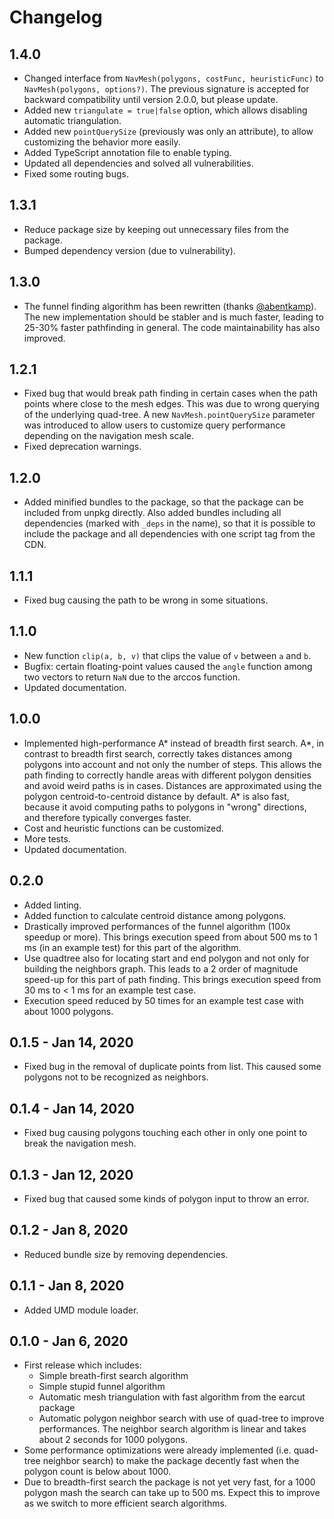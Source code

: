 # Changelog

## 1.4.0

- Changed interface from `NavMesh(polygons, costFunc, heuristicFunc)` 
  to `NavMesh(polygons, options?)`. The previous signature is accepted 
  for backward compatibility until version 2.0.0, but please update.
- Added new `triangulate = true|false` option, which allows disabling
  automatic triangulation.
- Added new `pointQuerySize` (previously was only an attribute),
  to allow customizing the behavior more easily.
- Added TypeScript annotation file to enable typing.
- Updated all dependencies and solved all vulnerabilities.
- Fixed some routing bugs.

## 1.3.1

-   Reduce package size by keeping out unnecessary files from the package.
-   Bumped dependency version (due to vulnerability).

## 1.3.0

-   The funnel finding algorithm has been rewritten (thanks [@abentkamp](https://github.com/abentkamp)). The new
    implementation should be stabler and is much faster, leading to 25-30% faster
    pathfinding in general. The code maintainability has also improved.

## 1.2.1

-   Fixed bug that would break path finding in certain cases when the path points where close
    to the mesh edges. This was due to wrong querying of the underlying quad-tree.
    A new `NavMesh.pointQuerySize` parameter was introduced to allow users to customize
    query performance depending on the navigation mesh scale.
-   Fixed deprecation warnings.

## 1.2.0

-   Added minified bundles to the package, so that the package can be included from unpkg
    directly. Also added bundles including all dependencies (marked with `_deps` in the name),
    so that it is possible to include the package and all dependencies with one script tag from
    the CDN.

## 1.1.1

-   Fixed bug causing the path to be wrong in some situations.

## 1.1.0

-   New function `clip(a, b, v)` that clips the value of `v` between `a` and `b`.
-   Bugfix: certain floating-point values caused the `angle` function among
    two vectors to return `NaN` due to the arccos function.
-   Updated documentation.

## 1.0.0

-   Implemented high-performance A\* instead of breadth first search.
    A\*, in contrast to breadth first search, correctly takes distances
    among polygons into account and not only the number of steps.
    This allows the path finding to correctly handle areas with different
    polygon densities and avoid weird paths is in cases.
    Distances are approximated using the polygon centroid-to-centroid
    distance by default. A\* is also fast, because it avoid computing paths
    to polygons in "wrong" directions, and therefore typically converges faster.
-   Cost and heuristic functions can be customized.
-   More tests.
-   Updated documentation.

## 0.2.0

-   Added linting.
-   Added function to calculate centroid distance among polygons.
-   Drastically improved performances of the funnel algorithm (100x speedup or more).
    This brings execution speed from about 500 ms to 1 ms (in an example test)
    for this part of the algorithm.
-   Use quadtree also for locating start and end polygon and not only
    for building the neighbors graph. This leads to a 2 order of magnitude
    speed-up for this part of path finding. This brings execution speed from
    30 ms to < 1 ms for an example test case.
-   Execution speed reduced by 50 times for an example test case with about 1000 polygons.

## 0.1.5 - Jan 14, 2020

-   Fixed bug in the removal of duplicate points from list.
    This caused some polygons not to be recognized as neighbors.

## 0.1.4 - Jan 14, 2020

-   Fixed bug causing polygons touching each other in only one point to break the navigation mesh.

## 0.1.3 - Jan 12, 2020

-   Fixed bug that caused some kinds of polygon input to throw an error.

## 0.1.2 - Jan 8, 2020

-   Reduced bundle size by removing dependencies.

## 0.1.1 - Jan 8, 2020

-   Added UMD module loader.

## 0.1.0 - Jan 6, 2020

-   First release which includes:
    -   Simple breath-first search algorithm
    -   Simple stupid funnel algorithm
    -   Automatic mesh triangulation with fast algorithm from the earcut package
    -   Automatic polygon neighbor search with use of quad-tree to improve
        performances. The neighbor search algorithm is linear and takes
        about 2 seconds for 1000 polygons.
-   Some performance optimizations were already implemented (i.e. quad-tree
    neighbor search) to make the package decently fast when the polygon count
    is below about 1000.
-   Due to breadth-first search the package is not yet very fast, for a 1000 polygon
    mash the search can take up to 500 ms. Expect this to improve as we switch to
    more efficient search algorithms.
